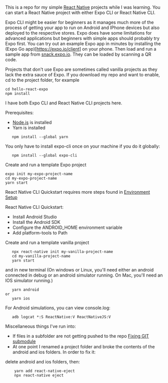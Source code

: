 This is a repo for my simple [React Native](https://reactnative.dev/) projects while I was learning. You can start a React Native project with either Expo CLI or React Native CLI. 

Expo CLI might be easier for beginners as it manages much more of the process of getting your app to run on Android and IPhone devices but also deployed to the respective stores. Expo does have some limitations for advanced applications but beginners with simple apps should probably try Expo first. You can try out an example Expo app in minutes by installing the (Expo Go app)[https://expo.io/client] on your phone. Then load and run a sample app from [snack.expo.io](https://snack.expo.io/). They can be loaded by scanning a QR code.  


Projects that don't use Expo are sometimes called vanilla projects as they lack the extra sauce of Expo. 
If you download my repo and want to enable, cd to the project folder, for example
```
cd hello-react-expo
npm install
```

I have both Expo CLI and React Native CLI projects here. 

Prerequisites:
* [Node.js](https://nodejs.org/en/download/) is installed
* Yarn is installed
```
   npm install --global yarn
```

You only have to install expo-cli once on your machine if you do it globally:
```
   npm install --global expo-cli
```
Create and run a template Expo project
```
expo init my-expo-project-name
cd my-expo-project-name
yarn start 
```

React Native CLI Quickstart requires more steps found in [Environment Setup](https://reactnative.dev/docs/environment-setup)

React Native CLI Quickstart:
* Install Android Studio
* Install the Android SDK
* Configure the ANDROID_HOME environment variable
* Add platform-tools to Path

Create and run a template vanilla project
```
   npx react-native init my-vanilla-project-name
   cd my-vanilla-project-name 
   yarn start 
```
and in new terminal (On windows or Linux, you'll need either an android connected in debug or an android simulator running. On Mac, you'll need an IOS simulator running.)
```
   yarn android   
or
   yarn ios
```


For Android simulations, you can view console.log:
```
   adb logcat *:S ReactNative:V ReactNativeJS:V
```

Miscellaneous things I've run into:
* If files in a subfolder are not getting pushed to the repo [Fixing GIT submodule](https://gist.github.com/claraj/e5563befe6c2fb108ad0efb6de47f265#file-git_submodule_fix-md)
* At one point I renamed a project folder and broke the contents of the android and ios folders. In order to fix it:


delete android and ios folders, then:

```
    yarn add react-native-eject
    npx react-native eject
```
